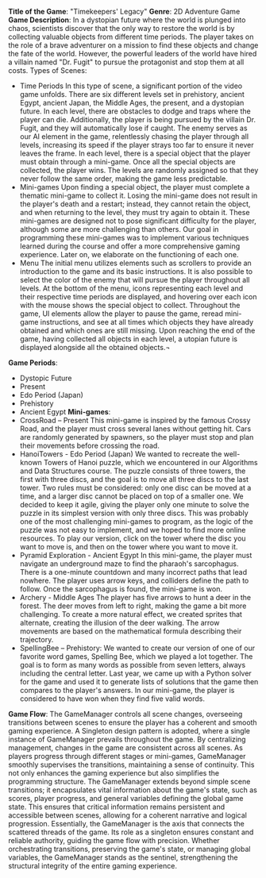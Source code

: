 **Title of the Game**: "Timekeepers' Legacy"
**Genre**: 2D Adventure Game
**Game Description**:
In a dystopian future where the world is plunged into chaos, scientists discover that the only way to restore the world is by collecting valuable objects from different time periods. The player takes on the role of a brave adventurer on a mission to find these objects and change the fate of the world. However, the powerful leaders of the world have hired a villain named "Dr. Fugit" to pursue the protagonist and stop them at all costs.
Types of Scenes:
- Time Periods
In this type of scene, a significant portion of the video game unfolds. There are six different levels set in prehistory, ancient Egypt, ancient Japan, the Middle Ages, the present, and a dystopian future. In each level, there are obstacles to dodge and traps where the player can die. Additionally, the player is being pursued by the villain Dr. Fugit, and they will automatically lose if caught. The enemy serves as our AI element in the game, relentlessly chasing the player through all levels, increasing its speed if the player strays too far to ensure it never leaves the frame.
In each level, there is a special object that the player must obtain through a mini-game. Once all the special objects are collected, the player wins.
The levels are randomly assigned so that they never follow the same order, making the game less predictable.
- Mini-games
Upon finding a special object, the player must complete a thematic mini-game to collect it. Losing the mini-game does not result in the player's death and a restart; instead, they cannot retain the object, and when returning to the level, they must try again to obtain it.
These mini-games are designed not to pose significant difficulty for the player, although some are more challenging than others. Our goal in programming these mini-games was to implement various techniques learned during the course and offer a more comprehensive gaming experience.
Later on, we elaborate on the functioning of each one.
- Menu
The initial menu utilizes elements such as scrollers to provide an introduction to the game and its basic instructions. It is also possible to select the color of the enemy that will pursue the player throughout all levels.
At the bottom of the menu, icons representing each level and their respective time periods are displayed, and hovering over each icon with the mouse shows the special object to collect.
Throughout the game, UI elements allow the player to pause the game, reread mini-game instructions, and see at all times which objects they have already obtained and which ones are still missing.
Upon reaching the end of the game, having collected all objects in each level, a utopian future is displayed alongside all the obtained objects.¬

**Game Periods**:
- Dystopic Future
- Present
- Edo Period (Japan)
- Prehistory
- Ancient Egypt
**Mini-games**:
- CrossRoad – Present
  This mini-game is inspired by the famous Crossy Road, and the player must cross several lanes without getting hit. Cars are randomly generated by spawners, so the player must stop and plan their movements before crossing the road.
- HanoiTowers - Edo Period (Japan)
  We wanted to recreate the well-known Towers of Hanoi puzzle, which we encountered in our Algorithms and Data Structures course. The puzzle consists of three towers, the first with three discs, and the goal is to move all three discs to the last tower. Two rules must be considered: only one disc can be moved at a time, and a larger disc cannot be placed on top of a smaller one.
  We decided to keep it agile, giving the player only one minute to solve the puzzle in its simplest version with only three discs. This was probably one of the most challenging mini-games to program, as the logic of the puzzle was not easy to implement, and we hoped to find more online resources. To play our version, click on the tower where the disc you want to move is, and then on the tower where you want to move it.
- Pyramid Exploration - Ancient Egypt
  In this mini-game, the player must navigate an underground maze to find the pharaoh's sarcophagus. There is a one-minute countdown and many incorrect paths that lead nowhere. The player uses arrow keys, and colliders define the path to follow. Once the sarcophagus is found, the mini-game is won.
- Archery - Middle Ages
  The player has five arrows to hunt a deer in the forest. The deer moves from left to right, making the game a bit more challenging. To create a more natural effect, we created sprites that alternate, creating the illusion of the deer walking. The arrow movements are based on the mathematical formula describing their trajectory.
- SpellingBee – Prehistory:
  We wanted to create our version of one of our favorite word games, Spelling Bee, which we played a lot together. The goal is to form as many words as possible from seven letters, always including the central letter. Last year, we came up with a Python solver for the game and used it to generate lists of solutions that the game then compares to the player's answers. In our mini-game, the player is considered to have won when they find five valid words.

**Game Flow**:
The GameManager controls all scene changes, overseeing transitions between scenes to ensure the player has a coherent and smooth gaming experience. A Singleton design pattern is adopted, where a single instance of GameManager prevails throughout the game.
By centralizing management, changes in the game are consistent across all scenes. As players progress through different stages or mini-games, GameManager smoothly supervises the transitions, maintaining a sense of continuity. This not only enhances the gaming experience but also simplifies the programming structure.
The GameManager extends beyond simple scene transitions; it encapsulates vital information about the game's state, such as scores, player progress, and general variables defining the global game state. This ensures that critical information remains persistent and accessible between scenes, allowing for a coherent narrative and logical progression.
Essentially, the GameManager is the axis that connects the scattered threads of the game. Its role as a singleton ensures constant and reliable authority, guiding the game flow with precision. Whether orchestrating transitions, preserving the game's state, or managing global variables, the GameManager stands as the sentinel, strengthening the structural integrity of the entire gaming experience.
